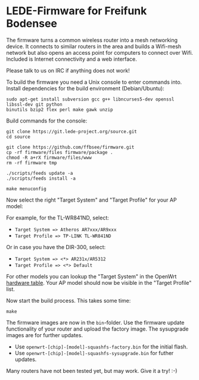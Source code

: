 LEDE-Firmware for Freifunk Bodensee
=========================

The firmware turns a common wireless router into a mesh networking device.
It connects to similar routers in the area and builds a Wifi-mesh network
but also opens an access point for computers to connect over Wifi.
Included is Internet connectivity and a web interface.

Please talk to us on IRC if anything does not work!

To build the firmware you need a Unix console to enter commands into.
Install dependencies for the build environment (Debian/Ubuntu):

    sudo apt-get install subversion gcc g++ libncurses5-dev openssl libssl-dev git python
    binutils bzip2 flex perl make gawk unzip
    
Build commands for the console:

    git clone https://git.lede-project.org/source.git
    cd source
    
    git clone https://github.com/ffbsee/firmware.git
    cp -rf firmware/files firmware/package .
    chmod -R a+rX firmware/files/www
    rm -rf firmware tmp
    
    ./scripts/feeds update -a
    ./scripts/feeds install -a

    make menuconfig

Now select the right "Target System" and "Target Profile" for your AP model:

For example, for the TL-WR841ND, select:
* `Target System => Atheros AR7xxx/AR9xxx`
* `Target Profile => TP-LINK TL-WR841ND`

Or in case you have the DIR-300, select:
* `Target System => <*> AR231x/AR5312`
* `Target Profile => <*> Default`

For other models you can lookup the "Target System" in the OpenWrt
[hardware table](http://wiki.openwrt.org/toh/start). Your AP model
should now be visible in the "Target Profile" list.

Now start the build process. This takes some time:

    make

The firmware images are now in the `bin`-folder. Use the firmware update
functionality of your router and upload the factory image. The sysupgrade
images are for further updates.

* Use `openwrt-[chip]-[model]-squashfs-factory.bin` for the initial flash.
* Use `openwrt-[chip]-[model]-squashfs-sysupgrade.bin` for futher updates.

Many routers have not been tested yet, but may work.
Give it a try! :-)
